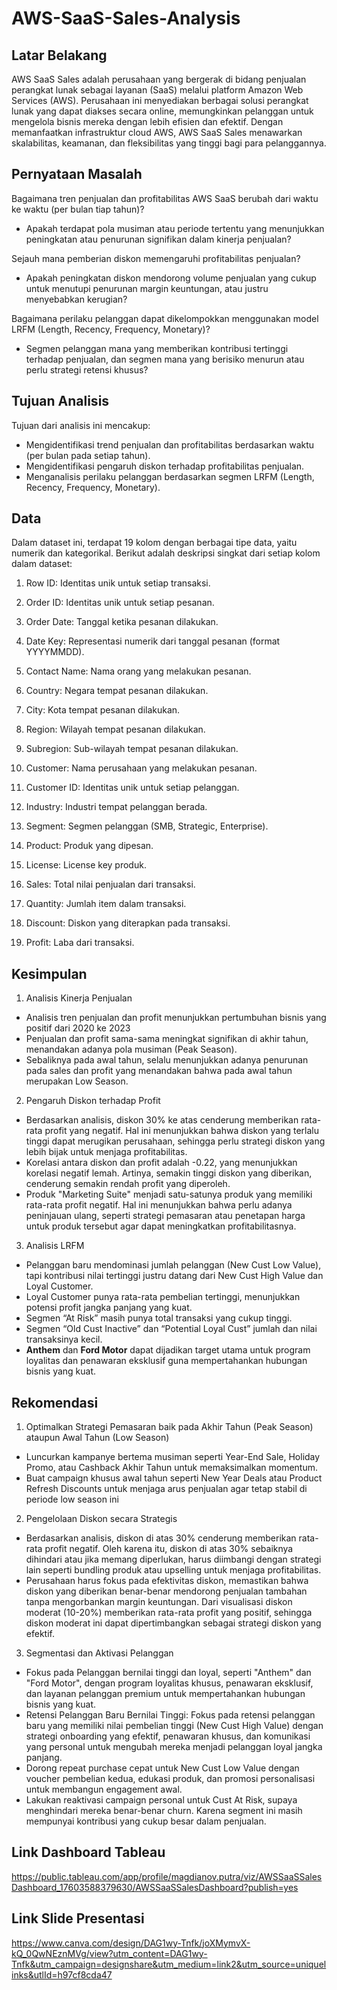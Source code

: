 # AWS-SaaS-Sales-Analysis

## **Latar Belakang**
AWS SaaS Sales adalah perusahaan yang bergerak di bidang penjualan perangkat lunak sebagai layanan (SaaS) melalui platform Amazon Web Services (AWS). Perusahaan ini menyediakan berbagai solusi perangkat lunak yang dapat diakses secara online, memungkinkan pelanggan untuk mengelola bisnis mereka dengan lebih efisien dan efektif. Dengan memanfaatkan infrastruktur cloud AWS, AWS SaaS Sales menawarkan skalabilitas, keamanan, dan fleksibilitas yang tinggi bagi para pelanggannya.

## **Pernyataan Masalah**
Bagaimana tren penjualan dan profitabilitas AWS SaaS berubah dari waktu ke waktu (per bulan tiap tahun)?
- Apakah terdapat pola musiman atau periode tertentu yang menunjukkan peningkatan atau penurunan signifikan dalam kinerja penjualan?

Sejauh mana pemberian diskon memengaruhi profitabilitas penjualan?
- Apakah peningkatan diskon mendorong volume penjualan yang cukup untuk menutupi penurunan margin keuntungan, atau justru menyebabkan kerugian?

Bagaimana perilaku pelanggan dapat dikelompokkan menggunakan model LRFM (Length, Recency, Frequency, Monetary)?
- Segmen pelanggan mana yang memberikan kontribusi tertinggi terhadap penjualan, dan segmen mana yang berisiko menurun atau perlu strategi retensi khusus?

## **Tujuan Analisis**
Tujuan dari analisis ini mencakup:
- Mengidentifikasi trend penjualan dan profitabilitas berdasarkan waktu (per bulan pada setiap tahun).
- Mengidentifikasi pengaruh diskon terhadap profitabilitas penjualan.
- Menganalisis perilaku pelanggan berdasarkan segmen LRFM (Length, Recency, Frequency, Monetary).

## **Data**
Dalam dataset ini, terdapat 19 kolom dengan berbagai tipe data, yaitu numerik dan kategorikal. Berikut adalah deskripsi singkat dari setiap kolom dalam dataset:

1. Row ID: Identitas unik untuk setiap transaksi.

2. Order ID: Identitas unik untuk setiap pesanan.

3. Order Date: Tanggal ketika pesanan dilakukan.

4. Date Key: Representasi numerik dari tanggal pesanan (format YYYYMMDD).

5. Contact Name: Nama orang yang melakukan pesanan.

6. Country: Negara tempat pesanan dilakukan.

7. City: Kota tempat pesanan dilakukan.

8. Region: Wilayah tempat pesanan dilakukan.

9. Subregion: Sub-wilayah tempat pesanan dilakukan.

10. Customer: Nama perusahaan yang melakukan pesanan.

11. Customer ID: Identitas unik untuk setiap pelanggan.

12. Industry: Industri tempat pelanggan berada.

13. Segment: Segmen pelanggan (SMB, Strategic, Enterprise).

14. Product: Produk yang dipesan.

15. License: License key produk.

16. Sales: Total nilai penjualan dari transaksi.

17. Quantity: Jumlah item dalam transaksi.

18. Discount: Diskon yang diterapkan pada transaksi.

19. Profit: Laba dari transaksi.

## Kesimpulan
1. Analisis Kinerja Penjualan
- Analisis tren penjualan dan profit menunjukkan pertumbuhan bisnis yang positif dari 2020 ke 2023
- Penjualan dan profit sama-sama meningkat signifikan di akhir tahun, menandakan adanya pola musiman (Peak Season).
- Sebaliknya pada awal tahun, selalu menunjukkan adanya penurunan pada sales dan profit yang menandakan bahwa pada awal tahun merupakan Low Season.

2. Pengaruh Diskon terhadap Profit
- Berdasarkan analisis, diskon 30% ke atas cenderung memberikan rata-rata profit yang negatif. Hal ini menunjukkan bahwa diskon yang terlalu tinggi dapat merugikan perusahaan, sehingga perlu strategi diskon yang lebih bijak untuk menjaga profitabilitas.
- Korelasi antara diskon dan profit adalah -0.22, yang menunjukkan korelasi negatif lemah. Artinya, semakin tinggi diskon yang diberikan, cenderung semakin rendah profit yang diperoleh.
- Produk "Marketing Suite" menjadi satu-satunya produk yang memiliki rata-rata profit negatif. Hal ini menunjukkan bahwa perlu adanya peninjauan ulang, seperti strategi pemasaran atau penetapan harga untuk produk tersebut agar dapat meningkatkan profitabilitasnya.

3. Analisis LRFM
- Pelanggan baru mendominasi jumlah pelanggan (New Cust Low Value), tapi kontribusi nilai tertinggi justru datang dari New Cust High Value dan Loyal Customer. 
- Loyal Customer punya rata-rata pembelian tertinggi, menunjukkan potensi profit jangka panjang yang kuat. 
- Segmen “At Risk” masih punya total transaksi yang cukup tinggi.
- Segmen “Old Cust Inactive” dan “Potential Loyal Cust” jumlah dan nilai transaksinya kecil.
- **Anthem** dan **Ford Motor** dapat dijadikan target utama untuk program loyalitas dan penawaran eksklusif guna mempertahankan hubungan bisnis yang kuat.

## Rekomendasi
1. Optimalkan Strategi Pemasaran baik pada Akhir Tahun (Peak Season) ataupun Awal Tahun (Low Season)
- Luncurkan kampanye bertema musiman seperti Year-End Sale, Holiday Promo, atau Cashback Akhir Tahun untuk memaksimalkan momentum.
- Buat campaign khusus awal tahun seperti New Year Deals atau Product Refresh Discounts untuk menjaga arus penjualan agar tetap stabil di periode low season ini

2. Pengelolaan Diskon secara Strategis
- Berdasarkan analisis, diskon di atas 30% cenderung memberikan rata-rata profit negatif. Oleh karena itu, diskon di atas 30% sebaiknya dihindari atau jika memang diperlukan, harus diimbangi dengan strategi lain seperti bundling produk atau upselling untuk menjaga profitabilitas.
- Perusahaan harus fokus pada efektivitas diskon, memastikan bahwa diskon yang diberikan benar-benar mendorong penjualan tambahan tanpa mengorbankan margin keuntungan. Dari visualisasi diskon moderat (10-20%) memberikan rata-rata profit yang positif, sehingga diskon moderat ini dapat dipertimbangkan sebagai strategi diskon yang efektif.

3.  Segmentasi dan Aktivasi Pelanggan
- Fokus pada Pelanggan bernilai tinggi dan loyal, seperti "Anthem" dan "Ford Motor", dengan program loyalitas khusus, penawaran eksklusif, dan layanan pelanggan premium untuk mempertahankan hubungan bisnis yang kuat.
- Retensi Pelanggan Baru Bernilai Tinggi: Fokus pada retensi pelanggan baru yang memiliki nilai pembelian tinggi (New Cust High Value) dengan strategi onboarding yang efektif, penawaran khusus, dan komunikasi yang personal untuk mengubah mereka menjadi pelanggan loyal jangka panjang.
- Dorong repeat purchase cepat untuk New Cust Low Value dengan voucher pembelian kedua, edukasi produk, dan promosi personalisasi untuk membangun engagement awal.
- Lakukan reaktivasi campaign personal untuk Cust At Risk, supaya menghindari mereka benar-benar churn. Karena segment ini masih mempunyai kontribusi yang cukup besar dalam penjualan.

## Link Dashboard Tableau
https://public.tableau.com/app/profile/magdianov.putra/viz/AWSSaaSSalesDashboard_17603588379630/AWSSaaSSalesDashboard?publish=yes

## Link Slide Presentasi
https://www.canva.com/design/DAG1wy-Tnfk/joXMymvX-kQ_0QwNEznMVg/view?utm_content=DAG1wy-Tnfk&utm_campaign=designshare&utm_medium=link2&utm_source=uniquelinks&utlId=h97cf8cda47

